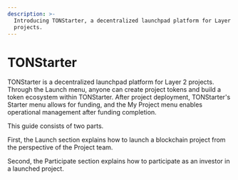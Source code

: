 ```yaml
---
description: >-
  Introducing TONStarter, a decentralized launchpad platform for Layer 2
  projects.
---
```


# TONStarter

TONStarter is a decentralized launchpad platform for Layer 2 projects. Through the Launch menu, anyone can create project tokens and build a token ecosystem within TONStarter. After project deployment, TONStarter's Starter menu allows for funding, and the My Project menu enables operational management after funding completion.

This guide consists of two parts.

First, the Launch section explains how to launch a blockchain project from the perspective of the Project team.

Second, the Participate section explains how to participate as an investor in a launched project.
